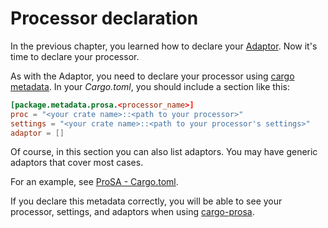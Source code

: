 # Processor declaration

In the previous chapter, you learned how to declare your [Adaptor](ch02-02-declaration.md).
Now it's time to declare your processor.

As with the Adaptor, you need to declare your processor using [cargo metadata](https://doc.rust-lang.org/cargo/reference/manifest.html#the-metadata-table).
In your _Cargo.toml_, you should include a section like this:
```toml
[package.metadata.prosa.<processor_name>]
proc = "<your crate name>::<path to your processor>"
settings = "<your crate name>::<path to your processor's settings>"
adaptor = []
```

Of course, in this section you can also list adaptors. You may have generic adaptors that cover most cases.

For an example, see [ProSA - Cargo.toml](https://github.com/worldline/ProSA/blob/main/prosa/Cargo.toml#L19).

If you declare this metadata correctly, you will be able to see your processor, settings, and adaptors when using [cargo-prosa](http://localhost:3000/ch01-01-cargo-prosa.html#use).
